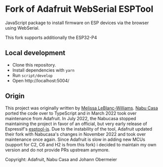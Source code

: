 # Fork of Adafruit WebSerial ESPTool

JavaScript package to install firmware on ESP devices via the browser using WebSerial.

This fork supports additionally the ESP32-P4


## Local development

- Clone this repository.
- Install dependencies with `yarn`
- Run `script/develop`
- Open http://localhost:5004/

## Origin

This project was originally written by [Melissa LeBlanc-Williams](https://github.com/makermelissa). [Nabu Casa](https://www.nabucasa.com) ported the code over to TypeScript and in March 2022 took over maintenance from Adafruit. In July 2022, the Nabucasa stopped maintaining the project in favor of an official, but very early release of Espressif's [esptool-js](https://github.com/espressif/esptool-js/). Due to the instability of the tool, Adafruit updated their fork with Nabucasa's changes in November 2022 and took over maintenance once again. Since Adafruit is slow in adding new MCUs (support for C2, C6 and H2 is from this fork) i decided to maintain my own version and do not provide PRs upstream anymore.

Copyright: Adafruit, Nabu Casa and Johann Obermeier
